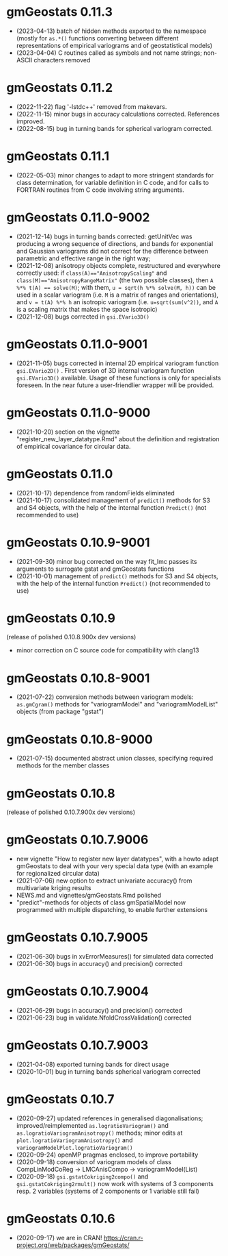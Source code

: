 # gmGeostats 0.11.3

* (2023-04-13) batch of hidden methods exported to the namespace (mostly for `as.*()` functions converting between different representations of empirical variograms and of geostatistical models)
* (2023-04-04) C routines called as symbols and not name strings; non-ASCII characters removed

# gmGeostats 0.11.2

* (2022-11-22) flag '-lstdc++' removed from makevars.
* (2022-11-15) minor bugs in accuracy calculations corrected. References improved.
* (2022-08-15) bug in turning bands for spherical variogram corrected.


# gmGeostats 0.11.1

* (2022-05-03) minor changes to adapt to more stringent standards for class determination, for variable definition in C code, and for calls to FORTRAN routines from C code involving string arguments.

# gmGeostats 0.11.0-9002

* (2021-12-14) bugs in turning bands corrected: getUnitVec was producing a wrong sequence of directions, and bands for exponential and Gaussian variograms did not correct for the difference between parametric and effective range in the right way; 
* (2021-12-08) anisotropy objects complete, restructured and everywhere correctly used: if `class(A)=="AnisotropyScaling"` and `class(M)=="AnisotropyRangeMatrix"` (the two possible classes), then `A %*% t(A) == solve(M)`; with them, `u = sqrt(h %*% solve(M, h))` can be used in a scalar variogram (i.e. `M` is a matrix of ranges and orientations), and `v = t(A) %*% h` an isotropic variogram (i.e. `u=sqrt(sum(v^2))`,  and `A` is a scaling matrix that makes the space isotropic)
* (2021-12-08) bugs corrected in `gsi.EVario3D()`
 
# gmGeostats 0.11.0-9001

* (2021-11-05) bugs corrected in internal 2D empirical variogram function `gsi.EVario2D()` . First version of 3D internal variogram function `gsi.EVario3D()` available. Usage of these functions is only for specialists foreseen. In the near future a user-friendlier wrapper will be provided.

# gmGeostats 0.11.0-9000

* (2021-10-20) section on the vignette "register_new_layer_datatype.Rmd" about the definition and registration of empirical covariance for circular data.

# gmGeostats 0.11.0

* (2021-10-17) dependence from randomFields eliminated 
* (2021-10-17) consolidated management of `predict()` methods for S3 and S4 objects, with the help of the internal function `Predict()` (not recommended to use)

# gmGeostats 0.10.9-9001

* (2021-09-30) minor bug corrected on the way fit_lmc passes its arguments to surrogate gstat and gmGeostats functions
* (2021-10-01) management of `predict()` methods for S3 and S4 objects, with the help of the internal function `Predict()` (not recommended to use)

# gmGeostats 0.10.9

(release of polished 0.10.8.900x dev versions)
* minor correction on C source code for compatibility with clang13

# gmGeostats 0.10.8-9001

* (2021-07-22) conversion methods between variogram models: `as.gmCgram()` methods for "variogramModel" and "variogramModelList" objects (from package "gstat")

# gmGeostats 0.10.8-9000

* (2021-07-15) documented abstract union classes, specifying required methods for the member classes

# gmGeostats 0.10.8

(release of polished 0.10.7.900x dev versions)

# gmGeostats 0.10.7.9006

* new vignette "How to register new layer datatypes", with a howto adapt gmGeostats to deal with your very special data type (with an example for regionalized circular data)
* (2021-07-06) new option to extract univariate accuracy() from multivariate kriging results
* NEWS.md and vignettes/gmGeostats.Rmd polished
* "predict"-methods for objects of class gmSpatialModel now programmed with multiple dispatching, to enable further extensions

# gmGeostats 0.10.7.9005

* (2021-06-30) bugs in xvErrorMeasures() for simulated data corrected
* (2021-06-30) bugs in accuracy() and precision() corrected

# gmGeostats 0.10.7.9004

* (2021-06-29) bugs in accuracy() and precision() corrected
* (2021-06-23) bug in validate.NfoldCrossValidation() corrected

# gmGeostats 0.10.7.9003

* (2021-04-08) exported turning bands for direct usage
* (2020-10-01) bug in turning bands spherical variogram corrected

#  gmGeostats 0.10.7

* (2020-09-27) updated references in generalised diagonalisations; improved/reimplemented `as.logratioVariogram()` and `as.logratioVariogramAnisotropy()` methods; minor edits at `plot.logratioVariogramAnisotropy()` and `variogramModelPlot.logratioVariogram()`
* (2020-09-24) openMP pragmas enclosed, to improve portability 
* (2020-09-18) conversion of variogram models of class CompLinModCoReg -> LMCAnisCompo -> variogramModel(List)
* (2020-09-18) `gsi.gstatCokriging2compo()` and `gsi.gstatCokriging2rmult()` now work with systems of 3 components resp. 2 variables (systems of 2 components or 1 variable still fail)

# gmGeostats 0.10.6

* (2020-09-17) we are in CRAN! https://cran.r-project.org/web/packages/gmGeostats/
